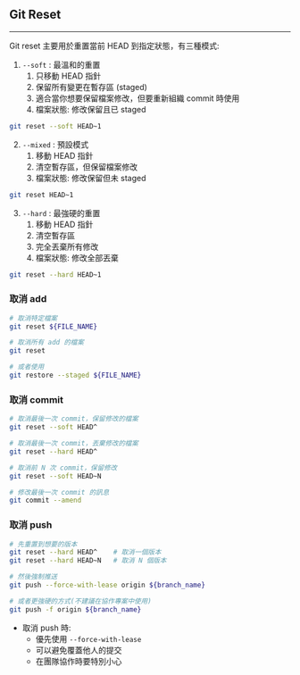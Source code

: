 
## Git Reset
---
Git reset 主要用於重置當前 HEAD 到指定狀態，有三種模式:
1. `--soft` : 最溫和的重置
    1. 只移動 HEAD 指針
    2. 保留所有變更在暫存區 (staged)
    3. 適合當你想要保留檔案修改，但要重新組織 commit 時使用
    4. 檔案狀態: 修改保留且已 staged
```bash
git reset --soft HEAD~1
```
2. `--mixed` : 預設模式
    1. 移動 HEAD 指針
    2. 清空暫存區，但保留檔案修改
    3. 檔案狀態: 修改保留但未 staged
```bash
git reset HEAD~1
```
3. `--hard` : 最強硬的重置
    1. 移動 HEAD 指針
    2. 清空暫存區
    3. 完全丟棄所有修改
    4. 檔案狀態: 修改全部丟棄
```bash
git reset --hard HEAD~1
```
### 取消 add
```bash
# 取消特定檔案
git reset ${FILE_NAME}

# 取消所有 add 的檔案
git reset

# 或者使用
git restore --staged ${FILE_NAME}
```
### 取消 commit
```bash
# 取消最後一次 commit，保留修改的檔案
git reset --soft HEAD^

# 取消最後一次 commit，丟棄修改的檔案
git reset --hard HEAD^

# 取消前 N 次 commit，保留修改
git reset --soft HEAD~N

# 修改最後一次 commit 的訊息
git commit --amend
```
### 取消 push
```bash
# 先重置到想要的版本
git reset --hard HEAD^    # 取消一個版本
git reset --hard HEAD~N   # 取消 N 個版本

# 然後強制推送
git push --force-with-lease origin ${branch_name}

# 或者更強硬的方式(不建議在協作專案中使用)
git push -f origin ${branch_name}
```
- 取消 push 時:
    - 優先使用 `--force-with-lease`
    - 可以避免覆蓋他人的提交
    - 在團隊協作時要特別小心
